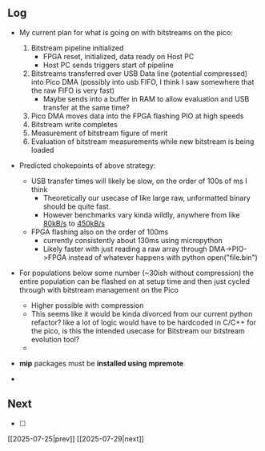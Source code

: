 ## Log
- My current plan for what is going on with bitstreams on the pico:
	1. Bitstream pipeline initialized 
		* FPGA reset, initialized, data ready on Host PC
		* Host PC sends triggers start of pipeline
	2. Bitstreams transferred over USB Data line (potential compressed) into Pico DMA (possibly into usb FIFO, I think I saw somewhere that the raw FIFO is very fast)
		- Maybe sends into a buffer in RAM to allow evaluation and USB transfer at the same time?
	3. Pico DMA moves data into the FPGA flashing PIO at high speeds
	4. Bitstream write completes
	5. Measurement of bitstream figure of merit
	6. Evaluation of bitstream measurements while new bitstream is being loaded

- Predicted chokepoints of above strategy:
	- USB transfer times will likely be slow, on the order of 100s of ms I think
		- Theoretically our usecase of like large raw, unformatted binary should be quite fast.
		- However benchmarks vary kinda wildly, anywhere from like [80kB/s](https://forums.raspberrypi.com/viewtopic.php?t=332254) to [450kB/s](https://github.com/carterturn/pico_fast_serial) 
	- FPGA flashing also on the order of 100ms 
		- currently consistently about 130ms using micropython 
		- Likely faster with just reading a raw array through DMA->PIO->FPGA instead of whatever happens with python open("file.bin")
- For populations below some number (~30ish without compression) the entire population can be flashed on at setup time and then just cycled through with bitstream management on the Pico
	- Higher possible with compression
	- This seems like it would be kinda divorced from our current python refactor? like a lot of logic would have to be hardcoded in C/C++ for the pico, is this the intended usecase for Bitstream our bitstream evolution tool?
	- 
- **mip** packages must be **installed using mpremote**
- 
## Next
- [ ]

[[2025-07-25|prev]] [[2025-07-29|next]]
